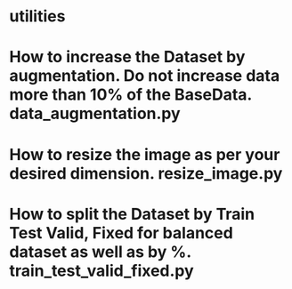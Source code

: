 # utilities

# How to increase the Dataset by augmentation. Do not increase data more than 10% of the BaseData. data_augmentation.py
# How to resize the image as per your desired dimension. resize_image.py
# How to split the Dataset by Train Test Valid, Fixed for balanced dataset as well as by %. train_test_valid_fixed.py
